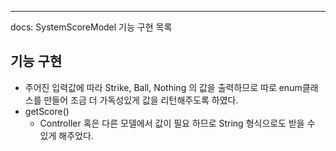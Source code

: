 ---
docs: SystemScoreModel 기능 구현 목록
## 기능 구현

- 주어진 입력값에 따라 Strike, Ball, Nothing 의 값을 출력하므로 따로 enum클래스를 만들어 조금 더 가독성있게 값을 리턴해주도록 하였다.
- getScore()
    - Controller 혹은 다른 모델에서 값이 필요 하므로 String 형식으로도 받을 수 있게 해주었다.
